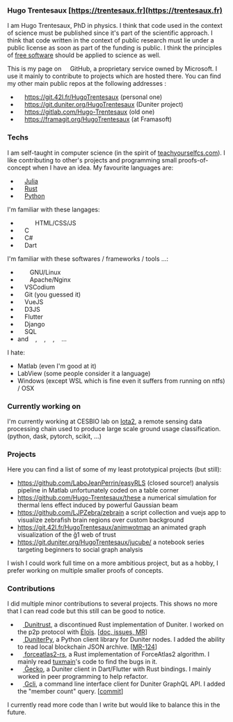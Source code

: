 ### Hugo Trentesaux [https://trentesaux.fr](https://trentesaux.fr)

I am Hugo Trentesaux, PhD in physics. I think that code used in the context of science must be published since it's part of the scientific approach. I think that code written in the context of public research must lie under a public license as soon as part of the funding is public. I think the principles of [free software](https://www.gnu.org/philosophy/free-sw.en.html) should be applied to science as well.

This is my page on <img width="12" src="https://simpleicons.org/icons/github.svg"/> GitHub, a proprietary service owned by Microsoft. I use it mainly to contribute to projects which are hosted there. You can find my other main public repos at the following addresses :

- <img width="12" src="https://simpleicons.org/icons/gitea.svg"/> https://git.42l.fr/HugoTrentesaux (personal one)
- <img width="12" src="https://simpleicons.org/icons/gitlab.svg"/> https://git.duniter.org/HugoTrentesaux (Duniter project)
- <img width="12" src="https://simpleicons.org/icons/gitlab.svg"/> https://gitlab.com/Hugo-Trentesaux (old one)
- <img width="12" src="https://simpleicons.org/icons/gitlab.svg"/> https://framagit.org/HugoTrentesaux (at Framasoft)

### Techs

I am self-taught in computer science (in the spirit of [teachyourselfcs.com](https://teachyourselfcs.com/)). I like contributing to other's projects and programming small proofs-of-concept when I have an idea. My favourite languages are:

- <img width="12" src="https://simpleicons.org/icons/julia.svg"/> [Julia](https://julialang.org/)
- <img width="12" src="https://simpleicons.org/icons/rust.svg"/> [Rust](https://www.rust-lang.org/)
- <img width="12" src="https://simpleicons.org/icons/python.svg"/> [Python](https://www.python.org/)

I'm familiar with these langages:

- <img width="12" src="https://simpleicons.org/icons/html5.svg"/><img width="12" src="https://simpleicons.org/icons/css3.svg"/><img width="12" src="https://simpleicons.org/icons/javascript.svg"/> HTML/CSS/JS
- <img width="12" src="https://simpleicons.org/icons/c.svg"/> C
- <img width="12" src="https://simpleicons.org/icons/csharp.svg"/> C#
- <img width="12" src="https://simpleicons.org/icons/dart.svg"/> Dart

I'm familiar with these softwares / frameworks / tools ...:

- <img width="12" src="https://simpleicons.org/icons/gnu.svg"/><img width="12" src="https://simpleicons.org/icons/linux.svg"/> GNU/Linux <img width="12" src="https://simpleicons.org/icons/archlinux.svg"/><img width="12" src="https://simpleicons.org/icons/debian.svg"/>
- <img width="12" src="https://simpleicons.org/icons/apache.svg"/><img width="12" src="https://simpleicons.org/icons/nginx.svg"/> Apache/Nginx
- <img width="12" src="https://simpleicons.org/icons/visualstudiocode.svg"/> VSCodium
- <img width="12" src="https://simpleicons.org/icons/git.svg"/> Git (you guessed it)
- <img width="12" src="https://simpleicons.org/icons/vuedotjs.svg"/> VueJS
- <img width="12" src="https://simpleicons.org/icons/d3dotjs.svg"/> D3JS
- <img width="12" src="https://simpleicons.org/icons/flutter.svg"/> Flutter
- <img width="12" src="https://simpleicons.org/icons/django.svg"/> Django
- <img width="12" src="https://simpleicons.org/icons/mariadb.svg"/> SQL
- and <img width="12" src="https://simpleicons.org/icons/blender.svg"/>, <img width="12" src="https://simpleicons.org/icons/inkscape.svg"/>, <img width="12" src="https://simpleicons.org/icons/gimp.svg"/>, <img width="12" src="https://simpleicons.org/icons/kdenlive.svg"/>...

I hate:

- Matlab (even I'm good at it)
- LabView (some people consider it a language)
- Windows (except WSL which is fine even it suffers from running on ntfs) / OSX

### Currently working on

I'm currently working at CESBIO lab on [Iota2](https://docs.iota2.net/), a remote sensing data processing chain used to produce large scale ground usage classification. (python, dask, pytorch, scikit, ...) 

### Projects

Here you can find a list of some of my least prototypical projects (but still):

- https://github.com/LaboJeanPerrin/easyRLS (closed source!) analysis pipeline in Matlab unfortunately coded on a table corner
- https://github.com/Hugo-Trentesaux/these a numerical simulation for thermal lens effect induced by powerful Gaussian beam
- https://github.com/LJPZebra/zebrain a script collection and vuejs app to visualize zebrafish brain regions over custom background
- https://git.42l.fr/HugoTrentesaux/animwotmap an animated graph visualization of the ğ1 web of trust
- https://git.duniter.org/HugoTrentesaux/jucube/ a notebook series targeting beginners to social graph analysis

I wish I could work full time on a more ambitious project, but as a hobby, I prefer working on multiple smaller proofs of concepts.

### Contributions

I did multiple minor contributions to several projects. This shows no more that I can read code but this still can be good to notice.

- <a href="https://git.duniter.org/nodes/rust/duniter-rs/"><img width="12" src="https://simpleicons.org/icons/git.svg"/> Dunitrust</a>, a discontinued Rust implementation of Duniter. I worked on the p2p protocol with [Éloïs](https://git.duniter.org/librelois). [[doc, issues, MR](https://git.duniter.org/nodes/rust/duniter-rs/-/merge_requests?scope=all&utf8=%E2%9C%93&state=all&author_username=HugoTrentesaux)]
- <a href="https://git.duniter.org/clients/python/duniterpy/"><img width="12" src="https://simpleicons.org/icons/git.svg"/> DuniterPy</a>, a Python client library for Duniter nodes. I added the ability to read local blockchain JSON archive. [[MR-124](https://git.duniter.org/clients/python/duniterpy/-/merge_requests/124)]
- <a href="https://framagit.org/ZettaScript/forceatlas2-rs/"><img width="12" src="https://simpleicons.org/icons/git.svg"/> forceatlas2-rs</a>,  a Rust implementation of ForceAtlas2 algorithm. I mainly read [tuxmain](https://txmn.tk/)'s code to find the bugs in it.
- <a href="https://git.duniter.org/clients/gecko"><img width="12" src="https://simpleicons.org/icons/git.svg"/> Ğecko</a>, a Duniter client in Dart/Flutter with Rust bindings. I mainly worked in peer programming to help refactor.
- <a href="https://git.duniter.org/clients/rust/gcli"><img width="12" src="https://simpleicons.org/icons/git.svg"/> Gcli</a>, a command line interface client for Duniter GraphQL API. I added the "member count" query. [[commit](https://git.duniter.org/clients/rust/gcli/-/commit/45da934be4a23ceeef8abcd53a90536ddc0b6a19)]

I currently read more code than I write but would like to balance this in the future. 
